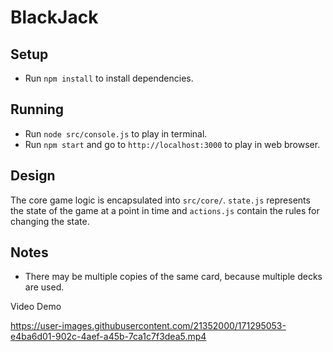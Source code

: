 # BlackJack

## Setup
- Run `npm install` to install dependencies.

## Running
- Run `node src/console.js` to play in terminal.
- Run `npm start` and go to `http://localhost:3000` to play in web browser.

## Design
The core game logic is encapsulated into `src/core/`. 
`state.js` represents the state of the game at a point in time and `actions.js` contain the rules for changing the state.

## Notes
- There may be multiple copies of the same card, because multiple decks are used.

Video Demo


https://user-images.githubusercontent.com/21352000/171295053-e4ba6d01-902c-4aef-a45b-7ca1c7f3dea5.mp4

